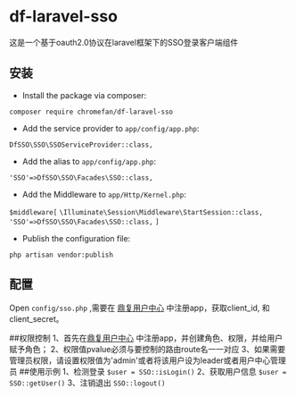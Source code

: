 
# df-laravel-sso

这是一个基于oauth2.0协议在laravel框架下的SSO登录客户端组件

## 安装

- Install the package via composer:

`composer require chromefan/df-laravel-sso`

- Add the service provider to `app/config/app.php`:

`DfSSO\SSO\SSOServiceProvider::class,`

- Add the alias to `app/config/app.php`:

`'SSO'=>DfSSO\SSO\Facades\SSO::class,`

- Add the Middleware to `app/Http/Kernel.php`:

`$middleware[`
     `\Illuminate\Session\Middleware\StartSession::class,`
     `'SSO'=>DfSSO\SSO\Facades\SSO::class,`
 `]`

- Publish the configuration file:

`php artisan vendor:publish`

## 配置

Open `config/sso.php` ,需要在 [鼎复用户中心](http://usercenter.df.cn/) 中注册app，获取client_id,
和client_secret。

##权限控制
1、首先在[鼎复用户中心](http://usercenter.df.cn/) 中注册app，并创建角色、权限，并给用户赋予角色；
2、权限值pvalue必须与要控制的路由route名一一对应
3、如果需要管理员权限，请设置权限值为'admin'或者将该用户设为leader或者用户中心管理员
##使用示例
1、检测登录
`$user = SSO::isLogin()`
2、获取用户信息
`$user = SSO::getUser()`
3、注销退出
`SSO::logout()`





